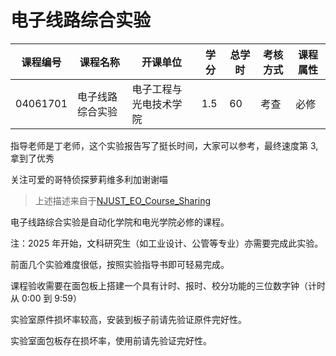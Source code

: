 # 电子线路综合实验

| 课程编号 | 课程名称         | 开课单位               | 学分 | 总学时 | 考核方式 | 课程属性 |
| -------- | ---------------- | ---------------------- | ---- | ------ | -------- | -------- |
| 04061701 | 电子线路综合实验 | 电子工程与光电技术学院 | 1.5  | 60     | 考查     | 必修     |


指导老师是丁老师，这个实验报告写了挺长时间，大家可以参考，最终速度第 3, 拿到了优秀

关注可爱的哥特侦探萝莉维多利加谢谢喵

>上述描述来自于[NJUST_EO_Course_Sharing](https://github.com/starbovo/NJUST_EO_Course_Sharing/)


电子线路综合实验是自动化学院和电光学院必修的课程。  

注：2025 年开始，文科研究生（如工业设计、公管等专业）亦需要完成此实验。

前面几个实验难度很低，按照实验指导书即可轻易完成。  

课程验收需要在面包板上搭建一个具有计时、报时、校分功能的三位数字钟（计时从 0:00 到 9:59）

实验室原件损坏率较高，安装到板子前请先验证原件完好性。

实验室面包板存在损坏率，使用前请先验证完好性。


